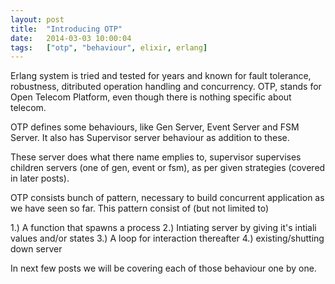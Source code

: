```yaml
---
layout: post
title:  "Introducing OTP"
date:   2014-03-03 10:00:04
tags:   ["otp", "behaviour", elixir, erlang]
---
```


Erlang system is tried and tested for years and known for fault tolerance, robustness, ditributed operation handling and concurrency. OTP, stands for Open Telecom Platform, even though there is nothing specific about telecom.

OTP defines some behaviours, like Gen Server, Event Server and FSM Server. It also has Supervisor server behaviour as addition to these.

These server does what there name emplies to, supervisor supervises children servers (one of gen, event or fsm), as per given strategies (covered in later posts).

OTP consists bunch of pattern, necessary to build concurrent application as we have seen so far. This pattern consist of (but not limited to)

1.) A function that spawns a process
2.) Intiating server by giving it's intiali values and/or states
3.) A loop for interaction thereafter
4.) existing/shutting down server

In next few posts we will be covering each of those behaviour one by one.